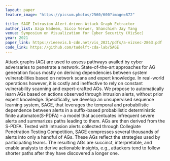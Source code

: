 ```yaml
---
layout: paper
feature_image: "https://picsum.photos/2560/600?image=872"

title: SAGE Intrusion Alert-driven Attack Graph Extractor
author_list: Azqa Nadeem, Sicco Verwer, Shanchieh Jay Yang
venue: Symposium on Visualization for Cyber Security (VizSec)
year: 2021
paper_link: https://ieeevis.b-cdn.net/vis_2021/pdfs/a-vizsec-2863.pdf
code_link: https://github.com/tudelft-cda-lab/SAGE
---
```


Attack graphs (AG) are used to assess pathways availed by cyber adversaries to penetrate a network. State-of-the-art approaches for AG generation focus mostly on deriving dependencies between system vulnerabilities based on network scans and expert knowledge. In real-world operations however, it is costly and ineffective to rely on constant vulnerability scanning and expert-crafted AGs. We propose to automatically learn AGs based on actions observed through intrusion alerts, without prior expert knowledge. Specifically, we develop an unsupervised sequence learning system, SAGE, that leverages the temporal and probabilistic dependence between alerts in a suffix-based probabilistic deterministic finite automaton(S-PDFA) – a model that accentuates infrequent severe alerts and summarizes paths leading to them. AGs are then derived from the S-PDFA. Tested with intrusion alerts collected through Collegiate Penetration Testing Competition, SAGE compresses several thousands of alerts into only a handful of AGs. These AGs reflect the strategies used by participating teams. The resulting AGs are succinct, interpretable, and enable analysts to derive actionable insights, e.g., attackers tend to follow shorter paths after they have discovered a longer one.